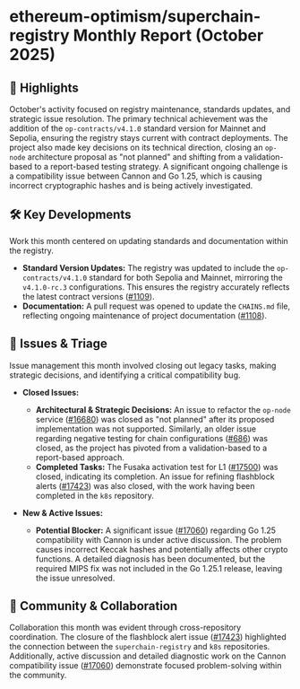 # ethereum-optimism/superchain-registry Monthly Report (October 2025)

## 🚀 Highlights
October's activity focused on registry maintenance, standards updates, and strategic issue resolution. The primary technical achievement was the addition of the `op-contracts/v4.1.0` standard version for Mainnet and Sepolia, ensuring the registry stays current with contract deployments. The project also made key decisions on its technical direction, closing an `op-node` architecture proposal as "not planned" and shifting from a validation-based to a report-based testing strategy. A significant ongoing challenge is a compatibility issue between Cannon and Go 1.25, which is causing incorrect cryptographic hashes and is being actively investigated.

## 🛠️ Key Developments
Work this month centered on updating standards and documentation within the registry.

- **Standard Version Updates:** The registry was updated to include the `op-contracts/v4.1.0` standard for both Sepolia and Mainnet, mirroring the `v4.1.0-rc.3` configurations. This ensures the registry accurately reflects the latest contract versions ([#1109](https://github.com/ethereum-optimism/superchain-registry/pull/1109)).
- **Documentation:** A pull request was opened to update the `CHAINS.md` file, reflecting ongoing maintenance of project documentation ([#1108](https://github.com/ethereum-optimism/superchain-registry/pull/1108)).

## 🐛 Issues & Triage
Issue management this month involved closing out legacy tasks, making strategic decisions, and identifying a critical compatibility bug.

- **Closed Issues:**
    - **Architectural & Strategic Decisions:** An issue to refactor the `op-node` service ([#16680](https://github.com/ethereum-optimism/superchain-registry/issues/16680)) was closed as "not planned" after its proposed implementation was not supported. Similarly, an older issue regarding negative testing for chain configurations ([#686](https://github.com/ethereum-optimism/superchain-registry/issues/686)) was closed, as the project has pivoted from a validation-based to a report-based approach.
    - **Completed Tasks:** The Fusaka activation test for L1 ([#17500](https://github.com/ethereum-optimism/superchain-registry/issues/17500)) was closed, indicating its completion. An issue for refining flashblock alerts ([#17423](https://github.com/ethereum-optimism/superchain-registry/issues/17423)) was also closed, with the work having been completed in the `k8s` repository.

- **New & Active Issues:**
    - **Potential Blocker:** A significant issue ([#17060](https://github.com/ethereum-optimism/superchain-registry/issues/17060)) regarding Go 1.25 compatibility with Cannon is under active discussion. The problem causes incorrect Keccak hashes and potentially affects other crypto functions. A detailed diagnosis has been documented, but the required MIPS fix was not included in the Go 1.25.1 release, leaving the issue unresolved.

## 💬 Community & Collaboration
Collaboration this month was evident through cross-repository coordination. The closure of the flashblock alert issue ([#17423](https://github.com/ethereum-optimism/superchain-registry/issues/17423)) highlighted the connection between the `superchain-registry` and `k8s` repositories. Additionally, active discussion and detailed diagnostic work on the Cannon compatibility issue ([#17060](https://github.com/ethereum-optimism/superchain-registry/issues/17060)) demonstrate focused problem-solving within the community.